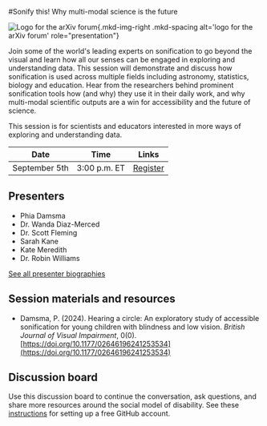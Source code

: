 #Sonify this! Why multi-modal science is the future

![Logo for the arXiv forum](../../assets/arxiv-forum-logo-full-2024.svg){.mkd-img-right .mkd-spacing alt='logo for the arXiv forum' role="presentation"}

Join some of the world's leading experts on sonification to go beyond the visual and learn how all our senses can be engaged in exploring and understanding data. This session will demonstrate and discuss how sonification is used across multiple fields including astronomy, statistics, biology and education. Hear from the researchers behind prominent sonification tools how (and why) they use it in their daily work, and why multi-modal scientific outputs are a win for accessibility and the future of science.

This session is for scientists and educators interested in more ways of exploring and understanding data.

| Date | Time | Links |
|---|---|---|
| September 5th   | 3:00 p.m. ET |  [Register](https://cornell.ca1.qualtrics.com/jfe/form/SV_eEZ1d27LF2fVM7Y) |

## Presenters

- Phia Damsma
- Dr. Wanda Diaz-Merced
- Dr. Scott Fleming
- Sarah Kane
- Kate Meredith
- Dr. Robin Williams

[See all presenter biographies](presenters)

## Session materials and resources
- Damsma, P. (2024). Hearing a circle: An exploratory study of accessible sonification for young children with blindness and low vision. *British Journal of Visual Impairment*, 0(0). [https://doi.org/10.1177/02646196241253534](https://doi.org/10.1177/02646196241253534)


## Discussion board
Use this discussion board to continue the conversation, ask questions, and share more resources around the social model of disability. See these [instructions](discussion-board.md) for setting up a free GitHub account.
